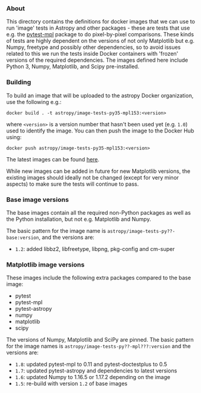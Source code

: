 ### About

This directory contains the definitions for docker images that we can use to run
'image' tests in Astropy and other packages - these are tests that use e.g. the
[pytest-mpl](http://github.com/matplotlib/pytest-mpl) package to do
pixel-by-pixel comparisons. These kinds of tests are highly dependent on the
versions of not only Matplotlib but e.g. Numpy, freetype and possibly other
dependencies, so to avoid issues related to this we run the tests inside Docker
containers with 'frozen' versions of the required dependencies. The images
defined here include Python 3, Numpy, Matplotlib, and Scipy pre-installed.

### Building

To build an image that will be uploaded to the astropy Docker organization, use
the following e.g.:

    docker build . -t astropy/image-tests-py35-mpl153:<version>

where ``<version>`` is a version number that hasn't been used yet (e.g. ``1.0``)
used to identify the image. You can then push the image to the Docker Hub using:

    docker push astropy/image-tests-py35-mpl153:<version>

The latest images can be found [here](https://hub.docker.com/r/astropy/).

While new images can be added in future for new Matplotlib versions, the
existing images should ideally not be changed (except for very minor aspects)
to make sure the tests will continue to pass.

### Base image versions

The base images contain all the required non-Python packages as well as the
Python installation, but not e.g. Matplotlib and Numpy.

The basic pattern for the image name is
``astropy/image-tests-py??-base:version``, and the versions are:

* ``1.2``: added libbz2, libfreetype, libpng, pkg-config and cm-super

### Matplotlib image versions

These images include the following extra packages compared to the base image:

* pytest
* pytest-mpl
* pytest-astropy
* numpy
* matplotlib
* scipy

The versions of Numpy, Matplotlib and SciPy are pinned. The basic pattern for
the image names is ``astropy/image-tests-py??-mpl???:version`` and the
versions are:

* ``1.8``: updated pytest-mpl to 0.11 and pytest-doctestplus to 0.5
* ``1.7``: updated pytest-astropy and dependencies to latest versions
* ``1.6``: updated Numpy to 1.16.5 or 1.17.2 depending on the image
* ``1.5``: re-build with version ``1.2`` of base images
